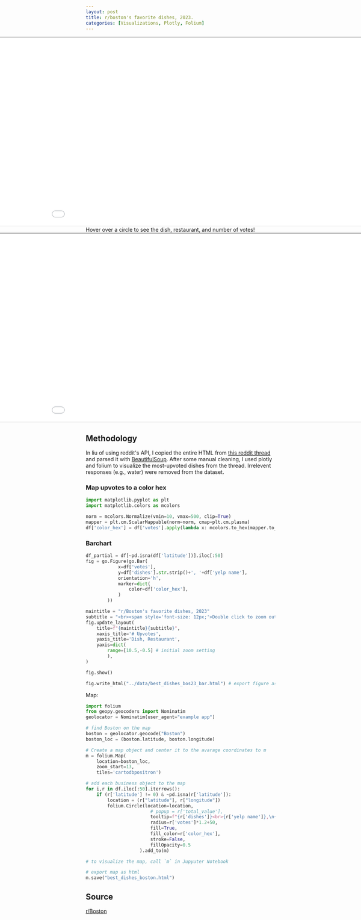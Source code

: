 ```yaml
---
layout: post
title: r/boston's favorite dishes, 2023.
categories: [Visualizations, Plotly, Folium]
---
```


<style>
.chart {
    position: relative;
    left: 50%;
    margin-left: -500px;
}
</style>

<div>
<iframe src="/assets/best_dishes_bos23_bar.html" height="500" width="1000" class="chart"></iframe>
</div>

<div>
Hover over a circle to see the dish, restaurant, and number of votes!
<iframe src="/assets/best_dishes_boston_2023.html" height="500" width="1000" class="chart"></iframe>
</div>

## Methodology
In liu of using reddit's API, I copied the entire HTML from [this reddit thread](https://www.reddit.com/r/boston/comments/14jvgf2/single_best_restaurant_menu_item_boston_2023/) and parsed it with [BeautifulSoup](https://github.com/wention/BeautifulSoup4).
After some manual cleaning, I used plotly and folium to visualize the most-upvoted dishes from the thread. Irrelevent responses (e.g., water) were removed from the dataset.

### Map upvotes to a color hex
```py
import matplotlib.pyplot as plt
import matplotlib.colors as mcolors

norm = mcolors.Normalize(vmin=10, vmax=500, clip=True)
mapper = plt.cm.ScalarMappable(norm=norm, cmap=plt.cm.plasma)
df['color_hex'] = df['votes'].apply(lambda x: mcolors.to_hex(mapper.to_rgba(x)))
```


### Barchart
```py
df_partial = df[~pd.isna(df['latitude'])].iloc[:50]
fig = go.Figure(go.Bar(
            x=df['votes'],
            y=df['dishes'].str.strip()+', '+df['yelp name'],
            orientation='h',
            marker=dict(
                color=df['color_hex'],
            )
        ))

maintitle = "r/Boston's favorite dishes, 2023"
subtitle = "<br><span style='font-size: 12px;'>Double click to zoom out</span>"
fig.update_layout(
    title=f"{maintitle}{subtitle}",
    xaxis_title='# Upvotes',
    yaxis_title='Dish, Restaurant',
    yaxis=dict(
        range=[10.5,-0.5] # initial zoom setting
        ),
)

fig.show()

fig.write_html("../data/best_dishes_bos23_bar.html") # export figure as html
```

Map:
```py
import folium
from geopy.geocoders import Nominatim
geolocator = Nominatim(user_agent="example app")

# find Boston on the map
boston = geolocator.geocode("Boston")
boston_loc = (boston.latitude, boston.longitude)

# Create a map object and center it to the avarage coordinates to m
m = folium.Map(
    location=boston_loc, 
    zoom_start=13,
    tiles='cartodbpositron')

# add each business object to the map
for i,r in df.iloc[:50].iterrows():
    if (r['latitude'] != 0) & ~pd.isna(r['latitude']):
        location = (r["latitude"], r["longitude"])
        folium.Circle(location=location,
                        # popup = r['total_value'],
                        tooltip=f"{r['dishes']}<br>{r['yelp name']},\n{r['votes']} votes",
                        radius=r['votes']*1.2+50,
                        fill=True,
                        fill_color=r['color_hex'],
                        stroke=False,
                        fillOpacity=0.5
                    ).add_to(m)

# to visualize the map, call `m` in Jupyuter Notebook

# export map as html
m.save("best_dishes_boston.html")

```

## Source
[r/Boston](https://www.reddit.com/r/boston/comments/14jvgf2/single_best_restaurant_menu_item_boston_2023/)